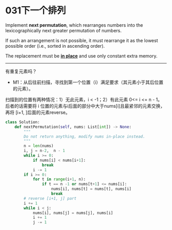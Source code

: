 # 031下一个排列

Implement **next permutation**, which rearranges numbers into the lexicographically next greater permutation of numbers.

If such an arrangement is not possible, it must rearrange it as the lowest possible order (i.e., sorted in ascending order).

The replacement must be **[in place](http://en.wikipedia.org/wiki/In-place_algorithm)** and use only constant extra memory.

---

有重复元素吗？

* M1：从后往前扫描，寻找到第一个位置（i）满足要求（其元素小于其后位置的元素）。

扫描到的位置有两种情况：1）无此元素，i < -1；2）有此元素 0<= i <= n - 1。后者的话需要将 i 位置的元素与i后面的部分中大于nums[i]且最紧邻的元素交换，再将 [i+1, ]后面的元素reverse。

```python
class Solution:
    def nextPermutation(self, nums: List[int]) -> None:
        """
        Do not return anything, modify nums in-place instead.
        """
        n = len(nums)
        i, j = n-2,  n - 1
        while i >= 0:
            if nums[i] < nums[i+1]:
                break
            i -= 1
        if i >= 0:
            for t in range(i+1, n):
                if t == n -1 or nums[t+1] <= nums[i]:
                    nums[i], nums[t] = nums[t], nums[i]
                    break
        # reverse [i+1, j] part
        i += 1
        while i < j:
            nums[i], nums[j] = nums[j], nums[i]
            i += 1
            j -= 1
```


